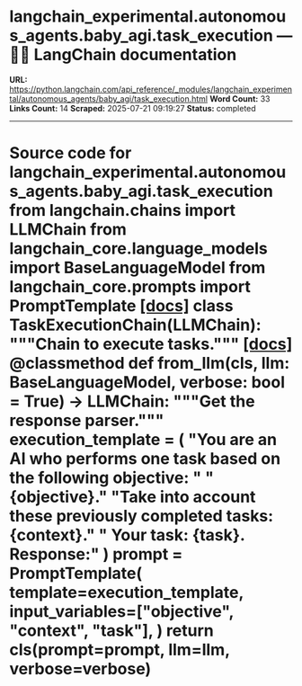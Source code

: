 # langchain_experimental.autonomous_agents.baby_agi.task_execution — 🦜🔗 LangChain  documentation

**URL:** https://python.langchain.com/api_reference/_modules/langchain_experimental/autonomous_agents/baby_agi/task_execution.html
**Word Count:** 33
**Links Count:** 14
**Scraped:** 2025-07-21 09:19:27
**Status:** completed

---

# Source code for langchain\_experimental.autonomous\_agents.baby\_agi.task\_execution               from langchain.chains import LLMChain     from langchain_core.language_models import BaseLanguageModel     from langchain_core.prompts import PromptTemplate                              [[docs]](https://python.langchain.com/api_reference/experimental/autonomous_agents/langchain_experimental.autonomous_agents.baby_agi.task_execution.TaskExecutionChain.html#langchain_experimental.autonomous_agents.baby_agi.task_execution.TaskExecutionChain)     class TaskExecutionChain(LLMChain):         """Chain to execute tasks."""                         [[docs]](https://python.langchain.com/api_reference/experimental/autonomous_agents/langchain_experimental.autonomous_agents.baby_agi.task_execution.TaskExecutionChain.html#langchain_experimental.autonomous_agents.baby_agi.task_execution.TaskExecutionChain.from_llm)         @classmethod         def from_llm(cls, llm: BaseLanguageModel, verbose: bool = True) -> LLMChain:             """Get the response parser."""             execution_template = (                 "You are an AI who performs one task based on the following objective: "                 "{objective}."                 "Take into account these previously completed tasks: {context}."                 " Your task: {task}. Response:"             )             prompt = PromptTemplate(                 template=execution_template,                 input_variables=["objective", "context", "task"],             )             return cls(prompt=prompt, llm=llm, verbose=verbose)
